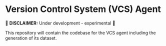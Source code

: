 # Version Control System (VCS) Agent
🚧 **DISCLAIMER:** Under development - experimental 🚧

This repository will contain the codebase for the VCS agent including
the generation of its dataset.
